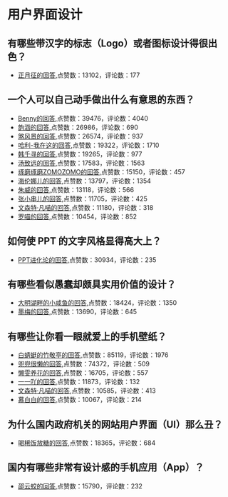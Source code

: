 #  用户界面设计 
## 有哪些带汉字的标志（Logo）或者图标设计得很出色？
- [正月征的回答](https://www.zhihu.com/question/28680596/answer/150291560),点赞数：13102，评论数：177
## 一个人可以自己动手做出什么有意思的东西？
- [Benny的回答](https://www.zhihu.com/question/36255080/answer/70134068),点赞数：39476，评论数：4040
- [韵涵的回答](https://www.zhihu.com/question/36255080/answer/78299716),点赞数：26986，评论数：690
- [煞风景的回答](https://www.zhihu.com/question/36255080/answer/69862328),点赞数：26574，评论数：937
- [哈利-我在这的回答](https://www.zhihu.com/question/36255080/answer/175506108),点赞数：19322，评论数：1710
- [韩千寻的回答](https://www.zhihu.com/question/36255080/answer/243073764),点赞数：19265，评论数：977
- [汤致远的回答](https://www.zhihu.com/question/36255080/answer/98337830),点赞数：17583，评论数：1563
- [琢磨琢磨ZOMOZOMO的回答](https://www.zhihu.com/question/36255080/answer/383299559),点赞数：15150，评论数：457
- [海伦娜儿的回答](https://www.zhihu.com/question/36255080/answer/118734227),点赞数：13797，评论数：1354
- [朱威的回答](https://www.zhihu.com/question/36255080/answer/138981629),点赞数：13118，评论数：566
- [张小串儿的回答](https://www.zhihu.com/question/36255080/answer/69351445),点赞数：11705，评论数：425
- [文森特·凡喵的回答](https://www.zhihu.com/question/36255080/answer/514081682),点赞数：11180，评论数：318
- [罗喵的回答](https://www.zhihu.com/question/36255080/answer/100883215),点赞数：10454，评论数：852
## 如何使 PPT 的文字风格显得高大上？
- [PPT进化论的回答](https://www.zhihu.com/question/26104860/answer/836152376),点赞数：30934，评论数：235
## 有哪些看似愚蠢却颇具实用价值的设计？
- [大明湖畔的小咸鱼的回答](https://www.zhihu.com/question/46605569/answer/468741999),点赞数：18424，评论数：1350
- [墨梅的回答](https://www.zhihu.com/question/46605569/answer/483481452),点赞数：13690，评论数：645
## 有哪些让你看一眼就爱上的手机壁纸？
- [白蜻蜓的竹敬亭的回答](https://www.zhihu.com/question/304706190/answer/546010046),点赞数：85119，评论数：1976
- [兜兜很懒的回答](https://www.zhihu.com/question/304706190/answer/554294809),点赞数：74372，评论数：509
- [懒雯养花的回答](https://www.zhihu.com/question/304706190/answer/545618154),点赞数：16705，评论数：557
- [一一吖的回答](https://www.zhihu.com/question/304706190/answer/745907791),点赞数：11873，评论数：132
- [文森特·凡喵的回答](https://www.zhihu.com/question/304706190/answer/554275359),点赞数：10585，评论数：413
- [慕白白的回答](https://www.zhihu.com/question/304706190/answer/748941575),点赞数：10067，评论数：214
## 为什么国内政府机关的网站用户界面（UI）那么丑？
- [喝稀饭放糖的回答](https://www.zhihu.com/question/27738398/answer/1702498489),点赞数：18365，评论数：684
## 国内有哪些非常有设计感的手机应用（App）？
- [邵云蛟的回答](https://www.zhihu.com/question/27475550/answer/732221996),点赞数：15790，评论数：232
